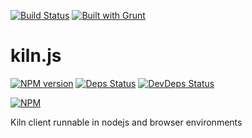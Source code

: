 [![Build Status](https://drone.io/github.com/sergeyt/kiln.js/status.png)](https://drone.io/github.com/sergeyt/kiln.js/latest)
[![Built with Grunt](https://cdn.gruntjs.com/builtwith.png)](http://gruntjs.com/)

# kiln.js

[![NPM version](https://badge.fury.io/js/kiln.js.png)](http://badge.fury.io/js/kiln.js)
[![Deps Status](https://david-dm.org/sergeyt/kiln.js.png)](https://david-dm.org/sergeyt/kiln.js)
[![DevDeps Status](https://david-dm.org/sergeyt/kiln.js/dev-status.png)](https://david-dm.org/sergeyt/kiln.js#info=devDependencies)

[![NPM](https://nodei.co/npm/kiln.js.png?downloads=true&stars=true)](https://nodei.co/npm/kiln.js/)

Kiln client runnable in nodejs and browser environments
